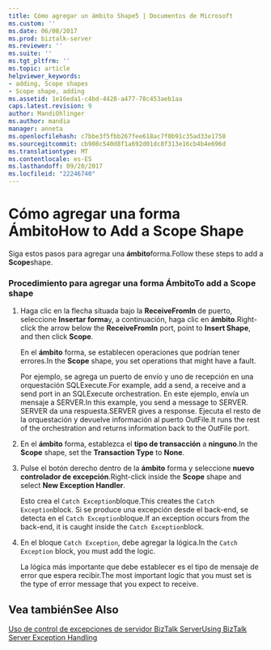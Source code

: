 ```yaml
---
title: Cómo agregar un ámbito Shape5 | Documentos de Microsoft
ms.custom: ''
ms.date: 06/08/2017
ms.prod: biztalk-server
ms.reviewer: ''
ms.suite: ''
ms.tgt_pltfrm: ''
ms.topic: article
helpviewer_keywords:
- adding, Scope shapes
- Scope shape, adding
ms.assetid: 1e16eda1-c4bd-4428-a477-78c453aeb1aa
caps.latest.revision: 9
author: MandiOhlinger
ms.author: mandia
manager: anneta
ms.openlocfilehash: c7bbe3f5fbb267fee618ac7f0b91c35ad33e1758
ms.sourcegitcommit: cb908c540d8f1a692d01dc8f313e16cb4b4e696d
ms.translationtype: MT
ms.contentlocale: es-ES
ms.lasthandoff: 09/20/2017
ms.locfileid: "22246740"
---
```

# <a name="how-to-add-a-scope-shape"></a><span data-ttu-id="078b4-102">Cómo agregar una forma Ámbito</span><span class="sxs-lookup"><span data-stu-id="078b4-102">How to Add a Scope Shape</span></span>
<span data-ttu-id="078b4-103">Siga estos pasos para agregar una **ámbito**forma.</span><span class="sxs-lookup"><span data-stu-id="078b4-103">Follow these steps to add a **Scope**shape.</span></span>  
  
### <a name="to-add-a-scope-shape"></a><span data-ttu-id="078b4-104">Procedimiento para agregar una forma Ámbito</span><span class="sxs-lookup"><span data-stu-id="078b4-104">To add a Scope shape</span></span>  
  
1.  <span data-ttu-id="078b4-105">Haga clic en la flecha situada bajo la **ReceiveFromIn** de puerto, seleccione **Insertar forma**y, a continuación, haga clic en **ámbito**.</span><span class="sxs-lookup"><span data-stu-id="078b4-105">Right-click the arrow below the **ReceiveFromIn** port, point to **Insert Shape**, and then click **Scope**.</span></span>  
  
     <span data-ttu-id="078b4-106">En el **ámbito** forma, se establecen operaciones que podrían tener errores.</span><span class="sxs-lookup"><span data-stu-id="078b4-106">In the **Scope** shape, you set operations that might have a fault.</span></span>  
  
     <span data-ttu-id="078b4-107">Por ejemplo, se agrega un puerto de envío y uno de recepción en una orquestación SQLExecute.</span><span class="sxs-lookup"><span data-stu-id="078b4-107">For example, add a send, a receive and a send port in an SQLExecute orchestration.</span></span> <span data-ttu-id="078b4-108">En este ejemplo, envía un mensaje a SERVER.</span><span class="sxs-lookup"><span data-stu-id="078b4-108">In this example, you send a message to SERVER.</span></span> <span data-ttu-id="078b4-109">SERVER da una respuesta.</span><span class="sxs-lookup"><span data-stu-id="078b4-109">SERVER gives a response.</span></span> <span data-ttu-id="078b4-110">Ejecuta el resto de la orquestación y devuelve información al puerto OutFile.</span><span class="sxs-lookup"><span data-stu-id="078b4-110">It runs the rest of the orchestration and returns information back to the OutFile port.</span></span>  
  
2.  <span data-ttu-id="078b4-111">En el **ámbito** forma, establezca el **tipo de transacción** a **ninguno**.</span><span class="sxs-lookup"><span data-stu-id="078b4-111">In the **Scope** shape, set the **Transaction Type** to **None**.</span></span>  
  
3.  <span data-ttu-id="078b4-112">Pulse el botón derecho dentro de la **ámbito** forma y seleccione **nuevo controlador de excepción**.</span><span class="sxs-lookup"><span data-stu-id="078b4-112">Right-click inside the **Scope** shape and select **New Exception Handler**.</span></span>  
  
     <span data-ttu-id="078b4-113">Esto crea el `Catch Exception`bloque.</span><span class="sxs-lookup"><span data-stu-id="078b4-113">This creates the `Catch Exception`block.</span></span> <span data-ttu-id="078b4-114">Si se produce una excepción desde el back-end, se detecta en el `Catch Exception`bloque.</span><span class="sxs-lookup"><span data-stu-id="078b4-114">If an exception occurs from the back-end, it is caught inside the `Catch Exception`block.</span></span>  
  
4.  <span data-ttu-id="078b4-115">En el bloque `Catch Exception`, debe agregar la lógica.</span><span class="sxs-lookup"><span data-stu-id="078b4-115">In the `Catch Exception` block, you must add the logic.</span></span>  
  
     <span data-ttu-id="078b4-116">La lógica más importante que debe establecer es el tipo de mensaje de error que espera recibir.</span><span class="sxs-lookup"><span data-stu-id="078b4-116">The most important logic that you must set is the type of error message that you expect to receive.</span></span>  
  
## <a name="see-also"></a><span data-ttu-id="078b4-117">Vea también</span><span class="sxs-lookup"><span data-stu-id="078b4-117">See Also</span></span>  
 [<span data-ttu-id="078b4-118">Uso de control de excepciones de servidor BizTalk Server</span><span class="sxs-lookup"><span data-stu-id="078b4-118">Using BizTalk Server Exception Handling</span></span>](../core/using-biztalk-server-exception-handling5.md)